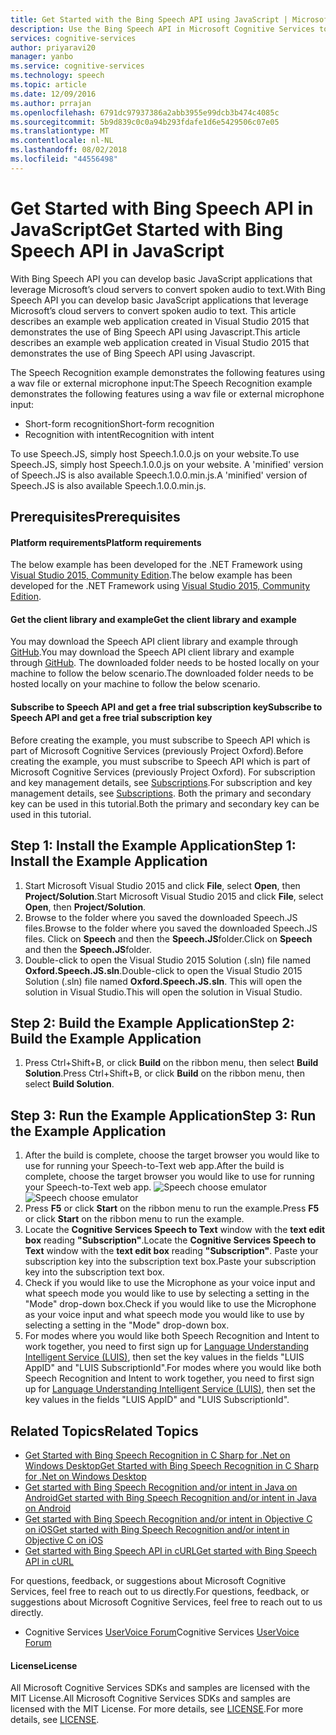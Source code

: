 ```yaml
---
title: Get Started with the Bing Speech API using JavaScript | Microsoft Docs
description: Use the Bing Speech API in Microsoft Cognitive Services to develop basic JavaScript applications that convert spoken audio to text.
services: cognitive-services
author: priyaravi20
manager: yanbo
ms.service: cognitive-services
ms.technology: speech
ms.topic: article
ms.date: 12/09/2016
ms.author: prrajan
ms.openlocfilehash: 6791dc97937386a2abb3955e99dcb3b474c4085c
ms.sourcegitcommit: 5b9d839c0c0a94b293fdafe1d6e5429506c07e05
ms.translationtype: MT
ms.contentlocale: nl-NL
ms.lasthandoff: 08/02/2018
ms.locfileid: "44556498"
---
```

# <a name="get-started-with-bing-speech-api-in-javascript"></a><span data-ttu-id="3d900-103">Get Started with Bing Speech API in JavaScript</span><span class="sxs-lookup"><span data-stu-id="3d900-103">Get Started with Bing Speech API in JavaScript</span></span>

<span data-ttu-id="3d900-104">With Bing Speech API you can develop basic JavaScript applications that leverage Microsoft’s cloud servers to convert spoken audio to text.</span><span class="sxs-lookup"><span data-stu-id="3d900-104">With Bing Speech API you can develop basic JavaScript applications that leverage Microsoft’s cloud servers to convert spoken audio to text.</span></span> <span data-ttu-id="3d900-105">This article describes an example web application created in Visual Studio 2015 that demonstrates the use of Bing Speech API using Javascript.</span><span class="sxs-lookup"><span data-stu-id="3d900-105">This article describes an example web application created in Visual Studio 2015 that demonstrates the use of Bing Speech API using Javascript.</span></span>

<span data-ttu-id="3d900-106">The Speech Recognition example demonstrates the following features using a wav file or external microphone input:</span><span class="sxs-lookup"><span data-stu-id="3d900-106">The Speech Recognition example demonstrates the following features using a wav file or external microphone input:</span></span>
 * <span data-ttu-id="3d900-107">Short-form recognition</span><span class="sxs-lookup"><span data-stu-id="3d900-107">Short-form recognition</span></span>
 * <span data-ttu-id="3d900-108">Recognition with intent</span><span class="sxs-lookup"><span data-stu-id="3d900-108">Recognition with intent</span></span>

<span data-ttu-id="3d900-109">To use Speech.JS, simply host Speech.1.0.0.js on your website.</span><span class="sxs-lookup"><span data-stu-id="3d900-109">To use Speech.JS, simply host Speech.1.0.0.js on your website.</span></span> <span data-ttu-id="3d900-110">A 'minified' version of Speech.JS is also available Speech.1.0.0.min.js.</span><span class="sxs-lookup"><span data-stu-id="3d900-110">A 'minified' version of Speech.JS is also available Speech.1.0.0.min.js.</span></span>

<span data-ttu-id="3d900-111"><a name="Prerequisites"> </a></span><span class="sxs-lookup"><span data-stu-id="3d900-111"><a name="Prerequisites"> </a></span></span>
## <a name="prerequisites"></a><span data-ttu-id="3d900-112">Prerequisites</span><span class="sxs-lookup"><span data-stu-id="3d900-112">Prerequisites</span></span>

#### <a name="platform-requirements"></a><span data-ttu-id="3d900-113">Platform requirements</span><span class="sxs-lookup"><span data-stu-id="3d900-113">Platform requirements</span></span>
<span data-ttu-id="3d900-114">The below example has been developed for the .NET Framework using [Visual Studio 2015, Community Edition](https://www.visualstudio.com/products/visual-studio-community-vs).</span><span class="sxs-lookup"><span data-stu-id="3d900-114">The below example has been developed for the .NET Framework using [Visual Studio 2015, Community Edition](https://www.visualstudio.com/products/visual-studio-community-vs).</span></span>

#### <a name="get-the-client-library-and-example"></a><span data-ttu-id="3d900-115">Get the client library and example</span><span class="sxs-lookup"><span data-stu-id="3d900-115">Get the client library and example</span></span>
<span data-ttu-id="3d900-116">You may download the Speech API client library and example through  [GitHub](https://github.com/Microsoft/Cognitive-Speech-STT-JavaScript).</span><span class="sxs-lookup"><span data-stu-id="3d900-116">You may download the Speech API client library and example through  [GitHub](https://github.com/Microsoft/Cognitive-Speech-STT-JavaScript).</span></span> <span data-ttu-id="3d900-117">The downloaded folder needs to be hosted locally on your machine to follow the below scenario.</span><span class="sxs-lookup"><span data-stu-id="3d900-117">The downloaded folder needs to be hosted locally on your machine to follow the below scenario.</span></span>

#### <a name="subscribe-to-speech-api-and-get-a-free-trial-subscription-key"></a><span data-ttu-id="3d900-118">Subscribe to Speech API and get a free trial subscription key</span><span class="sxs-lookup"><span data-stu-id="3d900-118">Subscribe to Speech API and get a free trial subscription key</span></span>
<span data-ttu-id="3d900-119">Before creating the example, you must subscribe to Speech API which is part of Microsoft Cognitive Services (previously Project Oxford).</span><span class="sxs-lookup"><span data-stu-id="3d900-119">Before creating the example, you must subscribe to Speech API which is part of Microsoft Cognitive Services (previously Project Oxford).</span></span> <span data-ttu-id="3d900-120">For subscription and key management details, see [Subscriptions](https://www.microsoft.com/cognitive-services/en-us/sign-up).</span><span class="sxs-lookup"><span data-stu-id="3d900-120">For subscription and key management details, see [Subscriptions](https://www.microsoft.com/cognitive-services/en-us/sign-up).</span></span> <span data-ttu-id="3d900-121">Both the primary and secondary key can be used in this tutorial.</span><span class="sxs-lookup"><span data-stu-id="3d900-121">Both the primary and secondary key can be used in this tutorial.</span></span>

<span data-ttu-id="3d900-122"><a name="Step1"> </a></span><span class="sxs-lookup"><span data-stu-id="3d900-122"><a name="Step1"> </a></span></span>
## <a name="step-1-install-the-example-applicationa"></a><span data-ttu-id="3d900-123">Step 1: Install the Example Application</a></span><span class="sxs-lookup"><span data-stu-id="3d900-123">Step 1: Install the Example Application</a></span></span>
1.  <span data-ttu-id="3d900-124">Start Microsoft Visual Studio 2015 and click **File**, select **Open**, then **Project/Solution**.</span><span class="sxs-lookup"><span data-stu-id="3d900-124">Start Microsoft Visual Studio 2015 and click **File**, select **Open**, then **Project/Solution**.</span></span>
2.  <span data-ttu-id="3d900-125">Browse to the folder where you saved the downloaded Speech.JS files.</span><span class="sxs-lookup"><span data-stu-id="3d900-125">Browse to the folder where you saved the downloaded Speech.JS files.</span></span> <span data-ttu-id="3d900-126">Click on **Speech** and then the **Speech.JS**folder.</span><span class="sxs-lookup"><span data-stu-id="3d900-126">Click on **Speech** and then the **Speech.JS**folder.</span></span>
3.  <span data-ttu-id="3d900-127">Double-click to open the Visual Studio 2015 Solution (.sln) file named **Oxford.Speech.JS.sln**.</span><span class="sxs-lookup"><span data-stu-id="3d900-127">Double-click to open the Visual Studio 2015 Solution (.sln) file named **Oxford.Speech.JS.sln**.</span></span> <span data-ttu-id="3d900-128">This will open the solution in Visual Studio.</span><span class="sxs-lookup"><span data-stu-id="3d900-128">This will open the solution in Visual Studio.</span></span>

<span data-ttu-id="3d900-129"><a name="Step2"> </a></span><span class="sxs-lookup"><span data-stu-id="3d900-129"><a name="Step2"> </a></span></span>
## <a name="step-2-build-the-example-application"></a><span data-ttu-id="3d900-130">Step 2: Build the Example Application</span><span class="sxs-lookup"><span data-stu-id="3d900-130">Step 2: Build the Example Application</span></span>
1.  <span data-ttu-id="3d900-131">Press Ctrl+Shift+B, or click **Build** on the ribbon menu, then select **Build Solution**.</span><span class="sxs-lookup"><span data-stu-id="3d900-131">Press Ctrl+Shift+B, or click **Build** on the ribbon menu, then select **Build Solution**.</span></span>

<span data-ttu-id="3d900-132"><a name="Step3"> </a></span><span class="sxs-lookup"><span data-stu-id="3d900-132"><a name="Step3"> </a></span></span>
## <a name="step-3-run-the-example-application"></a><span data-ttu-id="3d900-133">Step 3: Run the Example Application</span><span class="sxs-lookup"><span data-stu-id="3d900-133">Step 3: Run the Example Application</span></span>
1.  <span data-ttu-id="3d900-134">After the build is complete, choose the target browser you would like to use for running your Speech-to-Text web app.</span><span class="sxs-lookup"><span data-stu-id="3d900-134">After the build is complete, choose the target browser you would like to use for running your Speech-to-Text web app.</span></span>
<span data-ttu-id="3d900-135">![Speech choose emulator](https://docstestmedia1.blob.core.windows.net/azure-media/articles/cognitive-services/Speech/Images/SelectEmulator.png)</span><span class="sxs-lookup"><span data-stu-id="3d900-135">![Speech choose emulator](https://docstestmedia1.blob.core.windows.net/azure-media/articles/cognitive-services/Speech/Images/SelectEmulator.png)</span></span>
2.  <span data-ttu-id="3d900-136">Press **F5** or click **Start** on the ribbon menu to run the example.</span><span class="sxs-lookup"><span data-stu-id="3d900-136">Press **F5** or click **Start** on the ribbon menu to run the example.</span></span>
3.  <span data-ttu-id="3d900-137">Locate the **Cognitive Services Speech to Text** window with the **text edit box** reading **"Subscription"**.</span><span class="sxs-lookup"><span data-stu-id="3d900-137">Locate the **Cognitive Services Speech to Text** window with the **text edit box** reading **"Subscription"**.</span></span> <span data-ttu-id="3d900-138">Paste your subscription key into the subscription text box.</span><span class="sxs-lookup"><span data-stu-id="3d900-138">Paste your subscription key into the subscription text box.</span></span>
4. <span data-ttu-id="3d900-139">Check if you would like to use the Microphone as your voice input and what speech mode you would like to use by selecting a setting in the "Mode" drop-down box.</span><span class="sxs-lookup"><span data-stu-id="3d900-139">Check if you would like to use the Microphone as your voice input and what speech mode you would like to use by selecting a setting in the "Mode" drop-down box.</span></span>
5. <span data-ttu-id="3d900-140">For modes where you would like both Speech Recognition and Intent to work together, you need to first sign up for [Language Understanding Intelligent Service (LUIS)](https://www.luis.ai/), then set the key values in the fields "LUIS AppID" and "LUIS SubscriptionId".</span><span class="sxs-lookup"><span data-stu-id="3d900-140">For modes where you would like both Speech Recognition and Intent to work together, you need to first sign up for [Language Understanding Intelligent Service (LUIS)](https://www.luis.ai/), then set the key values in the fields "LUIS AppID" and "LUIS SubscriptionId".</span></span>

<span data-ttu-id="3d900-141"><a name="Related"> </a></span><span class="sxs-lookup"><span data-stu-id="3d900-141"><a name="Related"> </a></span></span>
## <a name="related-topics"></a><span data-ttu-id="3d900-142">Related Topics</span><span class="sxs-lookup"><span data-stu-id="3d900-142">Related Topics</span></span> 
* [<span data-ttu-id="3d900-143">Get Started with Bing Speech Recognition in C Sharp for .Net on Windows Desktop</span><span class="sxs-lookup"><span data-stu-id="3d900-143">Get Started with Bing Speech Recognition in C Sharp for .Net on Windows Desktop</span></span>](GetStartedCSharpDesktop.md)
* [<span data-ttu-id="3d900-144">Get started with Bing Speech Recognition and/or intent in Java on Android</span><span class="sxs-lookup"><span data-stu-id="3d900-144">Get started with Bing Speech Recognition and/or intent in Java on Android</span></span>](GetStartedJavaAndroid.md)
* [<span data-ttu-id="3d900-145">Get started with Bing Speech Recognition and/or intent in Objective C on iOS</span><span class="sxs-lookup"><span data-stu-id="3d900-145">Get started with Bing Speech Recognition and/or intent in Objective C on iOS</span></span>](Get-Started-ObjectiveC-iOS.md)
* [<span data-ttu-id="3d900-146">Get started with Bing Speech API in cURL</span><span class="sxs-lookup"><span data-stu-id="3d900-146">Get started with Bing Speech API in cURL</span></span>](GetStarted-cURL.md)

<span data-ttu-id="3d900-147">For questions, feedback, or suggestions about Microsoft Cognitive Services, feel free to reach out to us directly.</span><span class="sxs-lookup"><span data-stu-id="3d900-147">For questions, feedback, or suggestions about Microsoft Cognitive Services, feel free to reach out to us directly.</span></span>

* <span data-ttu-id="3d900-148">Cognitive Services [UserVoice Forum](https://cognitive.uservoice.com/)</span><span class="sxs-lookup"><span data-stu-id="3d900-148">Cognitive Services [UserVoice Forum](https://cognitive.uservoice.com/)</span></span>

#### <a name="license"></a><span data-ttu-id="3d900-149">License</span><span class="sxs-lookup"><span data-stu-id="3d900-149">License</span></span>

<span data-ttu-id="3d900-150">All Microsoft Cognitive Services SDKs and samples are licensed with the MIT License.</span><span class="sxs-lookup"><span data-stu-id="3d900-150">All Microsoft Cognitive Services SDKs and samples are licensed with the MIT License.</span></span> <span data-ttu-id="3d900-151">For more details, see [LICENSE](https://github.com/Microsoft/Cognitive-Speech-STT-JavaScript/blob/master/LICENSE.md).</span><span class="sxs-lookup"><span data-stu-id="3d900-151">For more details, see [LICENSE](https://github.com/Microsoft/Cognitive-Speech-STT-JavaScript/blob/master/LICENSE.md).</span></span>

